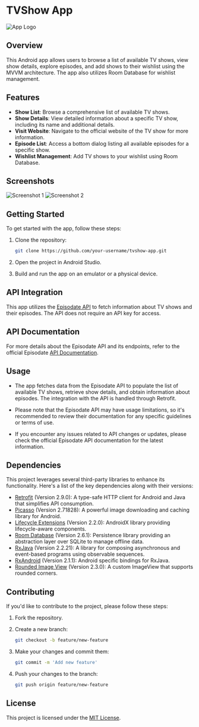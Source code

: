 # TVShow App

![App Logo](link_to_your_logo.png)

## Overview

This Android app allows users to browse a list of available TV shows, view show details, explore episodes, and add shows to their wishlist using the MVVM architecture. The app also utilizes Room Database for wishlist management.

## Features

- **Show List**: Browse a comprehensive list of available TV shows.
- **Show Details**: View detailed information about a specific TV show, including its name and additional details.
- **Visit Website**: Navigate to the official website of the TV show for more information.
- **Episode List**: Access a bottom dialog listing all available episodes for a specific show.
- **Wishlist Management**: Add TV shows to your wishlist using Room Database.

## Screenshots

![Screenshot 1](link_to_screenshot_1.png)
![Screenshot 2](link_to_screenshot_2.png)

## Getting Started

To get started with the app, follow these steps:

1. Clone the repository:

   ```bash
   git clone https://github.com/your-username/tvshow-app.git
   
2. Open the project in Android Studio.

3. Build and run the app on an emulator or a physical device.

## API Integration

This app utilizes the [Episodate API](https://www.episodate.com/api) to fetch information about TV shows and their episodes. The API does not require an API key for access.

## API Documentation

For more details about the Episodate API and its endpoints, refer to the official Episodate [API Documentation](https://www.episodate.com/api).

## Usage

- The app fetches data from the Episodate API to populate the list of available TV shows, retrieve show details, and obtain information about episodes. The integration with the API is handled through Retrofit.

- Please note that the Episodate API may have usage limitations, so it's recommended to review their documentation for any specific guidelines or terms of use.

- If you encounter any issues related to API changes or updates, please check the official Episodate API documentation for the latest information.

## Dependencies

This project leverages several third-party libraries to enhance its functionality. Here's a list of the key dependencies along with their versions:

- [Retrofit](https://square.github.io/retrofit/) (Version 2.9.0): A type-safe HTTP client for Android and Java that simplifies API consumption.
- [Picasso](https://square.github.io/picasso/) (Version 2.71828): A powerful image downloading and caching library for Android.
- [Lifecycle Extensions](https://developer.android.com/jetpack/androidx/releases/lifecycle) (Version 2.2.0): AndroidX library providing lifecycle-aware components.
- [Room Database](https://developer.android.com/jetpack/androidx/releases/room) (Version 2.6.1): Persistence library providing an abstraction layer over SQLite to manage offline data.
- [RxJava](https://github.com/ReactiveX/RxJava) (Version 2.2.21): A library for composing asynchronous and event-based programs using observable sequences.
- [RxAndroid](https://github.com/ReactiveX/RxAndroid) (Version 2.1.1): Android specific bindings for RxJava.
- [Rounded Image View](https://github.com/vinc3m1/RoundedImageView) (Version 2.3.0): A custom ImageView that supports rounded corners.

## Contributing
If you'd like to contribute to the project, please follow these steps:

1. Fork the repository.
2. Create a new branch:

   ```bash
   git checkout -b feature/new-feature

3. Make your changes and commit them:

   ```bash
   git commit -m 'Add new feature'

4. Push your changes to the branch:

   ```bash
   git push origin feature/new-feature

## License

This project is licensed under the [MIT License](https://www.mit.edu/~amini/LICENSE.md).

